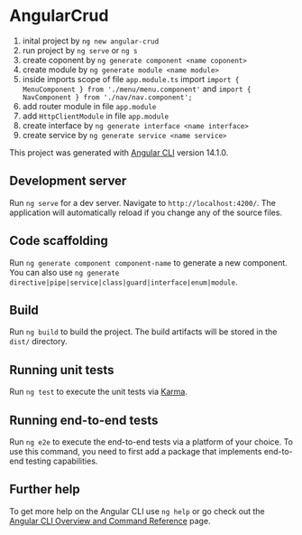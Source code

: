 # AngularCrud

1. inital project by `ng new angular-crud`
2. run project by `ng serve` or `ng s`
3. create coponent by `ng generate component <name coponent>`
4. create module by `ng generate module <name module>`
5. inside imports scope of file `app.module.ts` import `import { MenuComponent } from './menu/menu.component'` and `import { NavComponent } from './nav/nav.component';`
6. add router module in file `app.module`
7. add `HttpClientModule` in file `app.module`
8. create interface by `ng generate interface <name interface>`
9. create service by `ng generate service <name service>`

This project was generated with [Angular CLI](https://github.com/angular/angular-cli) version 14.1.0.

## Development server

Run `ng serve` for a dev server. Navigate to `http://localhost:4200/`. The application will automatically reload if you change any of the source files.

## Code scaffolding

Run `ng generate component component-name` to generate a new component. You can also use `ng generate directive|pipe|service|class|guard|interface|enum|module`.

## Build

Run `ng build` to build the project. The build artifacts will be stored in the `dist/` directory.

## Running unit tests

Run `ng test` to execute the unit tests via [Karma](https://karma-runner.github.io).

## Running end-to-end tests

Run `ng e2e` to execute the end-to-end tests via a platform of your choice. To use this command, you need to first add a package that implements end-to-end testing capabilities.

## Further help

To get more help on the Angular CLI use `ng help` or go check out the [Angular CLI Overview and Command Reference](https://angular.io/cli) page.
